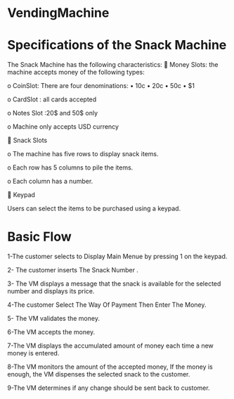 # VendingMachine

# Specifications of the Snack Machine
The Snack Machine has the following characteristics:
 Money Slots: the machine accepts money of the following types:

o CoinSlot: There are four denominations: • 10c • 20c • 50c • $1

o CardSlot : all cards accepted

o Notes Slot :20$ and 50$ only

o Machine only accepts USD currency

 Snack Slots

o The machine has five rows to display snack items.

o Each row has 5 columns to pile the items.

o Each column has a number.

 Keypad

Users can select the items to be purchased using a keypad.

# Basic Flow
1-The customer selects to Display Main Menue by pressing 1 on the keypad.

2- The customer inserts The Snack Number  .

3- The VM displays a message that the snack is available for the selected number and
displays its price.

4-The customer Select The Way Of Payment Then Enter The Money.

5- The VM validates the money.

6-The VM accepts the money.

7-The VM displays the accumulated amount of money each time a new money is entered.

8-The VM monitors the amount of the accepted money, If the money is enough, the VM dispenses the selected snack to the customer.

9-The VM determines if any change should be sent back to customer.
